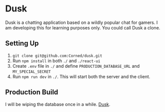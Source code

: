 # Dusk

Dusk is a chatting application based on a wildly popular chat for gamers. I am developing this for learning purposes only. You could call Dusk a clone.

## Setting Up

1. `git clone git@github.com:Corned/dusk.git`
2. Run `npm install` in both `./` and `./react-ui`
3. Create `.env` file in `./` and define `PRODUCTION_DATABASE_URL` and `MY_SPECIAL_SECRET`
4. Run `npm run dev` in `./`. This will start both the server and the client.

## Production Build

I will be wiping the database once in a while. [Dusk](http://dusk-.herokuapp.com).
